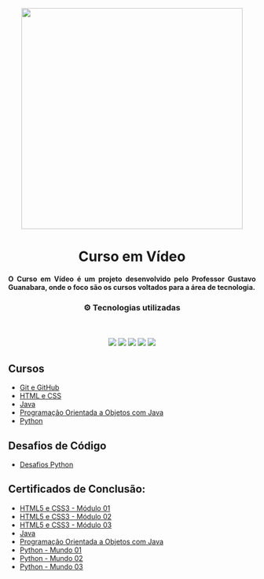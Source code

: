 <div align="center">
<img src="https://github.com/ThiagoMonts/cursoEmVideo/blob/main/cursoemvideo-logo.png" width="450px"> 
</div>

<h1 align="center">Curso em Vídeo</h1>
<h4 align="justify"> O Curso em Vídeo é um projeto desenvolvido pelo Professor Gustavo Guanabara, onde o foco são os cursos voltados para a área de tecnologia. </h4>

<h3 align="center">
⚙️ Tecnologias utilizadas

<p>&nbsp;</p>
<img src="https://img.shields.io/badge/css3-%231572B6.svg?style=for-the-badge&logo=css3&logoColor=white"/>
<img src="https://img.shields.io/badge/git-%23F05033.svg?style=for-the-badge&logo=git&logoColor=white"/>
<img src="https://img.shields.io/badge/html5-%23E34F26.svg?style=for-the-badge&logo=html5&logoColor=white"/>
<img src="https://img.shields.io/badge/java-%23ED8B00.svg?style=for-the-badge&logo=java&logoColor=white">
<img src="https://img.shields.io/badge/Python-14354C?style=for-the-badge&logo=python&logoColor=white">
</h3>

## Cursos

- [Git e GitHub](https://github.com/ThiagoMonts/cursoEmVideo/tree/main/gitGitHub)
- [HTML e CSS](https://github.com/ThiagoMonts/cursoEmVideo/tree/main/HTML%20e%20CSS)
- [Java](https://github.com/ThiagoMonts/cursoEmVideo/tree/main/Java)
- [Programação Orientada a Objetos com Java](https://github.com/ThiagoMonts/cursoEmVideo/tree/main/Programa%C3%A7%C3%A3o%20Orientada%20a%20Objetos%20Java)
- [Python](https://github.com/ThiagoMonts/cursoEmVideo/tree/main/Python)

## Desafios de Código

- [Desafios Python](https://github.com/ThiagoMonts/cursoEmVideo/tree/main/Python/desafiosPython)


## Certificados de Conclusão:
- [HTML5 e CSS3 - Módulo 01](https://thiagomonts.github.io/cursoEmVideo/Certificados/Thiago-Honorato-da-Silva-HTML5-e-CSS3-Modulo-1-de-5-VIP-Certificado-Curso-em-Video.pdf)
- [HTML5 e CSS3 - Módulo 02](https://thiagomonts.github.io/cursoEmVideo/Certificados/Thiago-Honorato-da-Silva-HTML5-e-CSS3-Modulo-2-de-5-VIP-Certificado-Curso-em-Video.pdf)
- [HTML5 e CSS3 - Módulo 03](https://thiagomonts.github.io/cursoEmVideo/Certificados/Thiago-Honorato-da-Silva-HTML5-e-CSS3-Modulo-3-de-5-VIP-Certificado-Curso-em-Video.pdf)
- [Java](https://thiagomonts.github.io/cursoEmVideo/Certificados/Thiago-Honorato-da-Silva-Java-POO-40-Horas-Certificado-Curso-em-Video.pdf)
- [Programação Orientada a Objetos com Java](https://thiagomonts.github.io/cursoEmVideo/Certificados/Thiago-Honorato-da-Silva-Java-POO-40-Horas-Certificado-Curso-em-Video.pdf)
- [Python - Mundo 01](https://thiagomonts.github.io/cursoEmVideo/Certificados/Thiago-Honorato-da-Silva-Python-3-8211-Mundo-1-40-Horas-Certificado-Curso-em-Video.pdf)
- [Python - Mundo 02](https://thiagomonts.github.io/cursoEmVideo/Certificados/Thiago-Honorato-da-Silva-Python-3-8211-Mundo-2-40-Horas-Certificado-Curso-em-Video.pdf)
- [Python - Mundo 03](https://thiagomonts.github.io/cursoEmVideo/Certificados/Thiago-Honorato-da-Silva-Python-3-8211-Mundo-3-40-Horas-Certificado-Curso-em-Video.pdf)